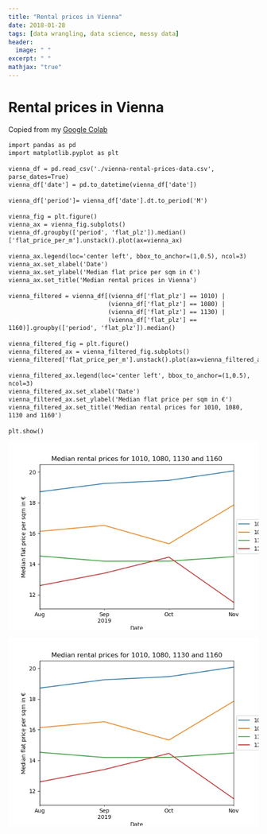 ```yaml
---
title: "Rental prices in Vienna"
date: 2018-01-28
tags: [data wrangling, data science, messy data]
header:
  image: " "
excerpt: " "
mathjax: "true"
---
```


# Rental prices in Vienna

Copied from my [Google Colab](https://colab.research.google.com/drive/1IQlD-ijFpHuK8Mb2NvtLIaCy6Z9_YV9n)

```
import pandas as pd
import matplotlib.pyplot as plt

vienna_df = pd.read_csv('./vienna-rental-prices-data.csv', parse_dates=True)
vienna_df['date'] = pd.to_datetime(vienna_df['date'])

vienna_df['period']= vienna_df['date'].dt.to_period('M')

vienna_fig = plt.figure()
vienna_ax = vienna_fig.subplots()
vienna_df.groupby(['period', 'flat_plz']).median()['flat_price_per_m'].unstack().plot(ax=vienna_ax)

vienna_ax.legend(loc='center left', bbox_to_anchor=(1,0.5), ncol=3)
vienna_ax.set_xlabel('Date')
vienna_ax.set_ylabel('Median flat price per sqm in €')
vienna_ax.set_title('Median rental prices in Vienna')

vienna_filtered = vienna_df[(vienna_df['flat_plz'] == 1010) | 
                            (vienna_df['flat_plz'] == 1080) | 
                            (vienna_df['flat_plz'] == 1130) | 
                            (vienna_df['flat_plz'] == 1160)].groupby(['period', 'flat_plz']).median()

vienna_filtered_fig = plt.figure()
vienna_filtered_ax = vienna_filtered_fig.subplots()
vienna_filtered['flat_price_per_m'].unstack().plot(ax=vienna_filtered_ax)

vienna_filtered_ax.legend(loc='center left', bbox_to_anchor=(1,0.5), ncol=3)
vienna_filtered_ax.set_xlabel('Date')
vienna_filtered_ax.set_ylabel('Median flat price per sqm in €')
vienna_filtered_ax.set_title('Median rental prices for 1010, 1080, 1130 and 1160')

plt.show()
```


![jpg](vienna_files/vienna_median_rental_prices.jpg)



![jpg](vienna_files/vienna_filtered_fig.jpg)
